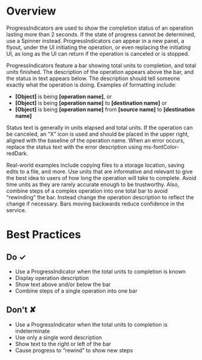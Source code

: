 # Overview
ProgressIndicators are used to show the completion status of an operation lasting more than 2 seconds. If the state of progress cannot be determined, use a Spinner instead. ProgressIndicators can appear in a new panel, a flyout, under the UI initiating the operation, or even replacing the initiating UI, as long as the UI can return if the operation is canceled or is stopped.

ProgressIndicators feature a bar showing total units to completion, and total units finished. The description of the operation appears above the bar, and the status in text appears below. The description should tell someone exactly what the operation is doing. Examples of formatting include:

- **[Object]** is being **[operation name]**, or
- **[Object]** is being **[operation name]** to **[destination name]** or
- **[Object]** is being **[operation name]** from **[source name]** to **[destination name]**

Status text is generally in units elapsed and total units. If the operation can be canceled, an “X” icon is used and should be placed in the upper right, aligned with the baseline of the operation name. When an error occurs, replace the status text with the error description using ms-fontColor-redDark.

Real-world examples include copying files to a storage location, saving edits to a file, and more. Use units that are informative and relevant to give the best idea to users of how long the operation will take to complete. Avoid time units as they are rarely accurate enough to be trustworthy. Also, combine steps of a complex operation into one total bar to avoid “rewinding” the bar. Instead change the operation description to reflect the change if necessary. Bars moving backwards reduce confidence in the service.


# Best Practices

## Do &#10003;
- Use a ProgressIndicator when the total units to completion is known
- Display operation description
- Show text above and&#x2F;or below the bar
- Combine steps of a single operation into one bar

## Don't &#10008;
- Use a ProgressIndicator when the total units to completion is indeterminate
- Use only a single word description
- Show text to the right or left of the bar
- Cause progress to “rewind” to show new steps